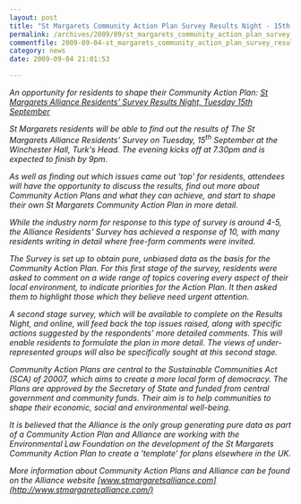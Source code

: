 ```yaml
---
layout: post
title: "St Margarets Community Action Plan Survey Results Night - 15th September"
permalink: /archives/2009/09/st_margarets_community_action_plan_survey_results.html
commentfile: 2009-09-04-st_margarets_community_action_plan_survey_results
category: news
date: 2009-09-04 21:01:53

---
```


<em>An opportunity for residents to shape their Community Action Plan: [St Margarets Alliance Residents' Survey Results Night, Tuesday 15th September](https://stmargarets.london/event/meeting/200705142212</em>)

St Margarets residents will be able to find out the results of The St Margarets Alliance Residents' Survey on Tuesday, 15<sup>th</sup> September at the Winchester Hall, Turk's Head. The evening kicks off at 7.30pm and is expected to finish by 9pm.

As well as finding out which issues came out 'top' for residents, attendees will have the opportunity to discuss the results, find out more about Community Action Plans and what they can achieve, and start to shape their own St Margarets Community Action Plan in more detail.

While the industry norm for response to this type of survey is around 4-5, the Alliance Residents' Survey has achieved a response of 10, with many residents writing in detail where free-form comments were invited.

The Survey is set up to obtain pure, unbiased data as the basis for the Community Action Plan. For this first stage of the survey, residents were asked to comment on a wide range of topics covering every aspect of their local environment, to indicate priorities for the Action Plan. It then asked them to highlight those which they believe need urgent attention.

A second stage survey, which will be available to complete on the Results Night, and online, will feed back the top issues raised, along with specific actions suggested by the respondents' more detailed comments. This will enable residents to formulate the plan in more detail. The views of under-represented groups will also be specifically sought at this second stage.

Community Action Plans are central to the Sustainable Communities Act (SCA) of 20007, which aims to create a more local form of democracy. The Plans are approved by the Secretary of State and funded from central government and community funds. Their aim is to help communities to shape their economic, social and environmental well-being.

It is believed that the Alliance is the only group generating pure data as part of a Community Action Plan and Alliance are working with the Environmental Law Foundation on the development of the St Margarets Community Action Plan to create a 'template' for plans elsewhere in the UK.

More information about Community Action Plans and Alliance can be found on the Alliance website [www.stmargaretsalliance.com](http://www.stmargaretsalliance.com/)
